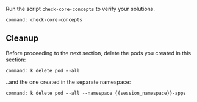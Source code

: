 
Run the script `check-core-concepts` to verify your solutions.

```terminal:execute
command: check-core-concepts
```

## Cleanup

Before proceeding to the next section, delete the pods you created in this section:

```terminal:execute
command: k delete pod --all
```

..and the one created in the separate namespace:

```terminal:execute
command: k delete pod --all --namespace {{session_namespace}}-apps
```

